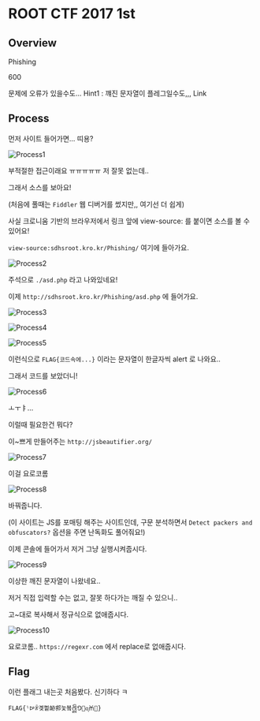 # ROOT CTF 2017 1st
## Overview
Phishing

600

문제에 오류가 있을수도...
Hint1 : 꺠진 문자열이 플레그일수도,,,
Link

## Process

먼저 사이트 들어가면... 띠용?

![Process1](Process1.PNG)

부적절한 접근이래요 ㅠㅠㅠㅠㅠ 저 잘못 없는데..

그래서 소스를 보아요!

(처음에 풀때는 `Fiddler` 웹 디버거를 썼지만,, 여기선 더 쉽게)

사실 크로니움 기반의 브라우저에서 링크 앞에 view-source: 를 붙이면 소스를 볼 수 있어요!

`view-source:sdhsroot.kro.kr/Phishing/` 여기에 들아가요.

![Process2](Process2.PNG)

주석으로 `./asd.php` 라고 나와있네요!

이제 `http://sdhsroot.kro.kr/Phishing/asd.php` 에 들어가요.

![Process3](Process3.PNG)

![Process4](Process4.PNG)

![Process5](Process5.PNG)

이런식으로 `FLAG{코드속에...}` 이라는 문자열이 한글자씩 alert 로 나와요..

그래서 코드를 보았더니!

![Process6](Process6.PNG)

ㅗㅜㅑ...

이럴때 필요한건 뭐다?

이~쁘게 만들어주는 `http://jsbeautifier.org/`

![Process7](Process7.PNG)

이걸 요로코롬

![Process8](Process8.PNG)

바꿔줍니다.

(이 사이트는 JS를 포매팅 해주는 사이트인데, 구문 분석하면서 `Detect packers and obfuscators?` 옵션을 주면 난독화도 풀어줘요!)

이제 콘솔에 들어가서 저거 그냥 실행시켜줍시다.

![Process9](Process9.PNG)

이상한 깨진 문자열이 나왔네요..

저거 직접 입력할 수는 없고, 잘못 하다가는 깨질 수 있으니..

고~대로 복사해서 정규식으로 없애줍시다.

![Process10](Process10.PNG)

요로코롬.. `https://regexr.com` 에서 replace로 없애줍시다.



## Flag

이런 플래그 내는곳 처음봤다. 신기하다 ㅋ

`FLAG{ˡᐭꅭ곚삍䘐䣇눛뵼ᩎꓨᶐㆰ}`